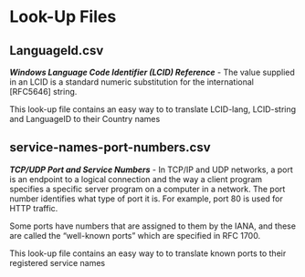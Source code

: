 # Look-Up Files

## LanguageId.csv 

***Windows Language Code Identifier (LCID) Reference*** - The value supplied in an LCID is a standard numeric substitution for the international [RFC5646] string.

This look-up file contains an easy way to to translate LCID-lang, LCID-string and LanguageID to their Country names

## service-names-port-numbers.csv
***TCP/UDP Port and Service Numbers*** - In TCP/IP and UDP networks, a port is an endpoint to a logical connection and the way a client program specifies a specific server program on a computer in a network. The port number identifies what type of port it is. For example, port 80 is used for HTTP traffic. 

Some ports have numbers that are assigned to them by the IANA, and these are called the “well-known ports” which are specified in RFC 1700. 

This look-up file contains an easy way to to translate known ports to their registered service names

